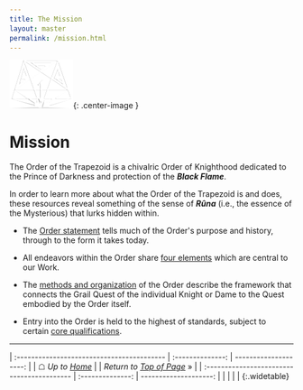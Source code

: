 ```yaml
---
title: The Mission
layout: master
permalink: /mission.html
---
```

![Order seal](../images/otr-small.png){: .center-image }

# Mission

The Order of the Trapezoid is a chivalric Order of Knighthood dedicated to the Prince of Darkness and protection of the _**Black Flame**_.

In order to learn more about what the Order of the Trapezoid is and does, these resources reveal something of the sense of _**R&ucirc;na**_ (i.e., the essence of the Mysterious) that lurks hidden within.

* The [Order statement](/mission/statement.html) tells much of the Order's purpose and history, through to the form it takes today.

* All endeavors within the Order share [four elements](/mission/mysteries.html) which are central to our Work.

* The [methods and organization](/mission/methods.html) of the Order describe the framework that connects the Grail Quest of the individual Knight or Dame to the Quest embodied by the Order itself.

* Entry into the Order is held to the highest of standards, subject to certain [core qualifications](/mission/qualifications.html).

----

| :----------------------------------------- | :--------------: | --------------------: |
| &#9750; *Up to [Home](/)*                  | | *Return to [Top of Page](#top)* &raquo; |
| :----------------------------------------- | :--------------: | --------------------: |
| | | |
{:.widetable}


